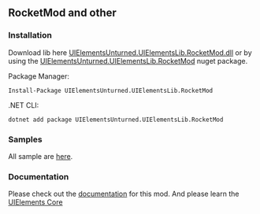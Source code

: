 ## RocketMod and other

### Installation
Download lib here [UIElementsUnturned.UIElementsLib.RocketMod.dll](https://github.com/sunnamed434/UIElementsUnturned/releases) or by using the [UIElementsUnturned.UIElementsLib.RocketMod](https://www.nuget.org/packages/UIElementsUnturned.UIElementsLib.RocketMod/) nuget package.

Package Manager:
````
Install-Package UIElementsUnturned.UIElementsLib.RocketMod
````

.NET CLI:
````
dotnet add package UIElementsUnturned.UIElementsLib.RocketMod
````

### Samples
All sample are [here](https://github.com/sunnamed434/UIElementsUnturned/tree/main/Samples/RocketMod).

### Documentation
Please check out the [documentation](https://sunnamed.gitbook.io/uielementsunturned/documentation/rocketmod-and-other) for this mod.
And please learn the [UIElements Core](https://sunnamed.gitbook.io/uielementsunturned/documentation/core)
